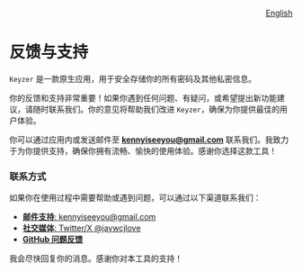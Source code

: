 <p align="right">
  <a href="./feedback.md">English</a>
</p>
<!--rehype:style=float: right; bottom: -36px; position: relative;-->

反馈与支持  
===  

`Keyzer` 是一款原生应用，用于安全存储你的所有密码及其他私密信息。

你的反馈和支持非常重要！如果你遇到任何问题、有疑问，或希望提出新功能建议，请随时联系我们。你的意见将帮助我们改进 `Keyzer`，确保为你提供最佳的用户体验。  

你可以通过应用内或发送邮件至 **kennyiseeyou@gmail.com** 联系我们。我致力于为你提供支持，确保你拥有流畅、愉快的使用体验。感谢你选择这款工具！  

### 联系方式  

如果你在使用过程中需要帮助或遇到问题，可以通过以下渠道联系我们：  

- [**邮件支持**: kennyiseeyou@gmail.com](mailto:kennyiseeyou@gmail.com)  
- [**社交媒体**: Twitter/X @jaywcjlove](https://twitter.com/jaywcjlove)  
- [**GitHub 问题反馈**](https://github.com/jaywcjlove/keyzer/issues/new/choose)  

我会尽快回复你的消息。感谢你对本工具的支持！  
